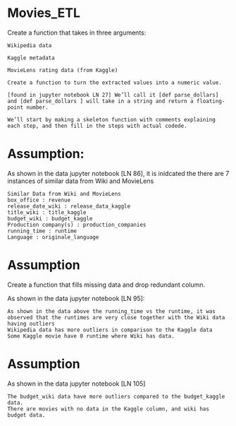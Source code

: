 # Movies_ETL
Create a function that takes in three arguments:

    Wikipedia data

    Kaggle metadata

    MovieLens rating data (from Kaggle)

    Create a function to turn the extracted values into a numeric value.

    [found in jupyter notebook LN 27] We’ll call it [def parse_dollars] and [def parse_dollars ] will take in a string and return a floating-point number.

    We’ll start by making a skeleton function with comments explaining each step, and then fill in the steps with actual codede.

# Assumption:

As shown in the data jupyter notebook [LN 86], it is inidcated the there are 7 instances of similar data from Wiki and MovieLens

    Similar Data from Wiki and MovieLens
    box_office : revenue
    release_date_wiki : release_data_kaggle
    title_wiki : title_kaggle
    budget_wiki : budget_kaggle
    Production company(s) : production_companies
    running_time : runtime
    Language : originale_language

# Assumption
Create a function that fills missing data and drop redundant column.

As shown in the data jupyter notebook [LN 95]:

    As shown in the data above the running_time vs the runtime, it was observed that the runtimes are very close together with the Wiki data having outliers
    Wikipedia data has more outliers in comparison to the Kaggle data
    Some Kaggle movie have 0 runtime where Wiki has data.

# Assumption

As shown in the data jupyter notebook [LN 105]

    The budget_wiki data have more outliers compared to the budget_kaggle data.
    There are movies with no data in the Kaggle column, and wiki has budget data.
